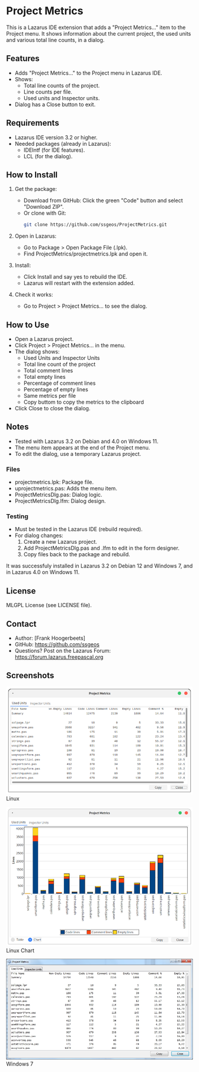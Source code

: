 # Project Metrics

This is a Lazarus IDE extension that adds a "Project Metrics..." item to the Project menu. It shows information about the current project, the used units and various total line counts, in a dialog.

## Features

* Adds "Project Metrics..." to the Project menu in Lazarus IDE.
* Shows:
  * Total line counts of the project.
  * Line counts per file.
  * Used units and Inspector units.
* Dialog has a Close button to exit.

## Requirements

* Lazarus IDE version 3.2 or higher.
* Needed packages (already in Lazarus):
  * IDEIntf (for IDE features).
  * LCL (for the dialog).

## How to Install

1. Get the package:
   * Download from GitHub: Click the green "Code" button and select "Download ZIP".
   * Or clone with Git:
     ```bash
     git clone https://github.com/ssgeos/ProjectMetrics.git
     ```

2. Open in Lazarus:
   * Go to Package > Open Package File (.lpk).
   * Find ProjectMetrics/projectmetrics.lpk and open it.

3. Install:
   * Click Install and say yes to rebuild the IDE.
   * Lazarus will restart with the extension added.

4. Check it works:
   * Go to Project > Project Metrics... to see the dialog.

## How to Use

* Open a Lazarus project.
* Click Project > Project Metrics... in the menu.
* The dialog shows:
  * Used Units and Inspector Units
  * Total line count of the project
  * Total comment lines
  * Total empty lines
  * Percentage of comment lines
  * Percentage of empty lines
  * Same metrics per file
  * Copy buttom to copy the metrics to the clipboard 
* Click Close to close the dialog.

## Notes

* Tested with Lazarus 3.2 on Debian and 4.0 on Windows 11.
* The menu item appears at the end of the Project menu.
* To edit the dialog, use a temporary Lazarus project.

### Files

* projectmetrics.lpk: Package file.
* uprojectmetrics.pas: Adds the menu item.
* ProjectMetricsDlg.pas: Dialog logic.
* ProjectMetricsDlg.lfm: Dialog design.

### Testing

* Must be tested in the Lazarus IDE (rebuild required).
* For dialog changes:
  1. Create a new Lazarus project.
  2. Add ProjectMetricsDlg.pas and .lfm to edit in the form designer.
  3. Copy files back to the package and rebuild.

It was successfuly installed in Lazarus 3.2 on Debian 12 and Windows 7, and in Lazarus 4.0 on Windows 11.

## License

MLGPL License (see LICENSE file).

## Contact

* Author: [Frank Hoogerbeets]
* GitHub: https://github.com/ssgeos
* Questions? Post on the Lazarus Forum: https://forum.lazarus.freepascal.org

## Screenshots

![Metrics Dialog](screenshots/projectmetrics.png)
Linux

![Metrics Dialog Chart](screenshots/projectmetrics-chart.png)
Linux Chart

![Metrics Dialog](screenshots/projectmetrics_w7.jpg)
Windows 7
